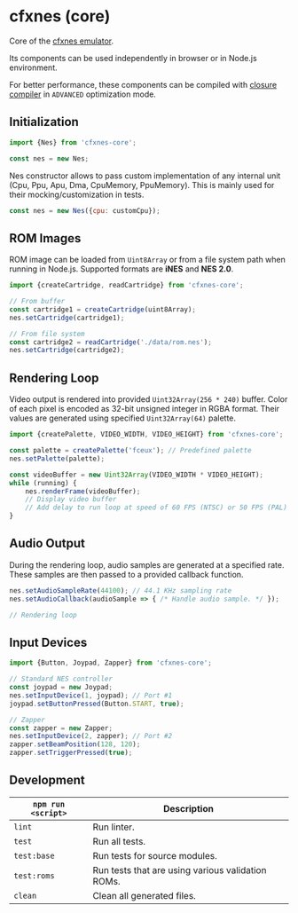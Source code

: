 # cfxnes (core)

Core of the [cfxnes emulator](../README.md).

Its components can be used independently in browser or in Node.js environment.

For better performance, these components can be compiled with [closure compiler](https://github.com/google/closure-compiler) in `ADVANCED` optimization mode.

## Initialization

``` javascript
import {Nes} from 'cfxnes-core';

const nes = new Nes;
```

Nes constructor allows to pass custom implementation of any internal unit (Cpu, Ppu, Apu, Dma, CpuMemory, PpuMemory). This is mainly used for their mocking/customization in tests.

``` javascript
const nes = new Nes({cpu: customCpu});
```

## ROM Images

ROM image can be loaded from `Uint8Array` or from a file system path when running in Node.js. Supported formats are **iNES** and **NES 2.0**.

``` javascript
import {createCartridge, readCartridge} from 'cfxnes-core';

// From buffer
const cartridge1 = createCartridge(uint8Array);
nes.setCartridge(cartridge1);

// From file system
const cartridge2 = readCartridge('./data/rom.nes');
nes.setCartridge(cartridge2);
```

## Rendering Loop

Video output is rendered into provided `Uint32Array(256 * 240)` buffer. Color of each pixel is encoded as 32-bit unsigned integer in RGBA format. Their values are generated using specified `Uint32Array(64)` palette.

``` javascript
import {createPalette, VIDEO_WIDTH, VIDEO_HEIGHT} from 'cfxnes-core';

const palette = createPalette('fceux'); // Predefined palette
nes.setPalette(palette);

const videoBuffer = new Uint32Array(VIDEO_WIDTH * VIDEO_HEIGHT);
while (running) {
    nes.renderFrame(videoBuffer);
    // Display video buffer
    // Add delay to run loop at speed of 60 FPS (NTSC) or 50 FPS (PAL)
}
```

## Audio Output

During the rendering loop, audio samples are generated at a specified rate. These samples are then passed to a provided callback function.

``` javascript
nes.setAudioSampleRate(44100); // 44.1 KHz sampling rate
nes.setAudioCallback(audioSample => { /* Handle audio sample. */ });

// Rendering loop
```

## Input Devices

``` javascript
import {Button, Joypad, Zapper} from 'cfxnes-core';

// Standard NES controller
const joypad = new Joypad;
nes.setInputDevice(1, joypad); // Port #1
joypad.setButtonPressed(Button.START, true);

// Zapper
const zapper = new Zapper;
nes.setInputDevice(2, zapper); // Port #2
zapper.setBeamPosition(128, 120);
zapper.setTriggerPressed(true);
```

## Development

| `npm run <script>` | Description                                       |
| ------------------ | ------------------------------------------------- |
| `lint`             | Run linter.                                       |
| `test`             | Run all tests.                                    |
| `test:base`        | Run tests for source modules.                     |
| `test:roms`        | Run tests that are using various validation ROMs. |
| `clean`            | Clean all generated files.                        |
